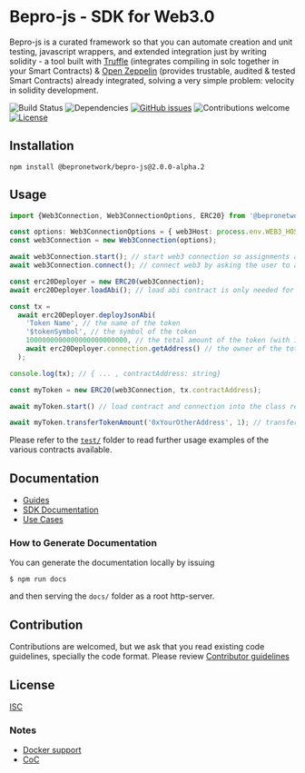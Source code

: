 # Bepro-js - SDK for Web3.0

Bepro-js is a curated framework so that you can automate creation and unit testing, javascript wrappers, and extended integration just by writing solidity - a tool built with [Truffle](https://trufflesuite.com/docs/truffle/) (integrates compiling in solc together in your Smart Contracts) & [Open Zeppelin](https://openzeppelin.com/) (provides trustable, audited & tested Smart Contracts) already integrated, solving a very simple problem: velocity in solidity development.

![Build Status](https://github.com/bepronetwork/bepro-js/actions/workflows/build.yml/badge.svg)
![Dependencies](https://img.shields.io/badge/dependencies-up%20to%20date-brightgreen.svg)
[![GitHub issues](https://img.shields.io/github/issues/bepronetwork/bepro-js.svg)](https://GitHub.com/bepronetwork/bepro-js/issues/)
![Contributions welcome](https://img.shields.io/badge/contributions-welcome-orange.svg)
[![License](https://img.shields.io/badge/license-ISC-blue.svg)](https://opensource.org/licenses/ISC)


## Installation

```npm install @bepronetwork/bepro-js@2.0.0-alpha.2```

## Usage

```ts
import {Web3Connection, Web3ConnectionOptions, ERC20} from '@bepronetwork/bepro-js';

const options: Web3ConnectionOptions = { web3Host: process.env.WEB3_HOST_PROVIDER };
const web3Connection = new Web3Connection(options);

await web3Connection.start(); // start web3 connection so assignments are made
await web3Connection.connect(); // connect web3 by asking the user to allow the connection (this is needed for the user to _interact_ with the chain)

const erc20Deployer = new ERC20(web3Connection);
await erc20Deployer.loadAbi(); // load abi contract is only needed for deploy actions

const tx =
  await erc20Deployer.deployJsonAbi(
    'Token Name', // the name of the token
    '$tokenSymbol', // the symbol of the token
    1000000000000000000000000, // the total amount of the token (with 18 decimals; 1M = 1000000000000000000000000)
    await erc20Deployer.connection.getAddress() // the owner of the total amount of the tokens (your address)
  );

console.log(tx); // { ... , contractAddress: string} 

const myToken = new ERC20(web3Connection, tx.contractAddress);

await myToken.start() // load contract and connection into the class representing your token

await myToken.transferTokenAmount('0xYourOtherAddress', 1); // transfer 1 token from your address to other address

```
Please refer to the [`test/`](./test/models) folder to read further usage examples of the various contracts available.

## Documentation 

* [Guides](https://docs.bepro.network/sdk-documentation/start-building/how-to-guides)
* [SDK Documentation](https://bepronetwork.github.io/bepro-js/)
* [Use Cases](https://docs.bepro.network/sdk-documentation/use-cases)

### How to Generate Documentation 

You can generate the documentation locally by issuing 
```
$ npm run docs
```
and then serving the `docs/` folder as a root http-server.

## Contribution

Contributions are welcomed, but we ask that you read existing code guidelines, specially the code format. 
Please review [Contributor guidelines](https://github.com/bepronetwork/bepro-js/blob/master/CONTRIBUTING.md)

## License

[ISC](./LICENSE.txt)

### Notes
- [Docker support](./docker-readme.md)
- [CoC](./CODE_OF_CONDUCT.md)
